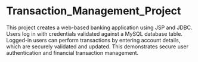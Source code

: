 # Transaction_Management_Project
This project creates a web-based banking application using JSP and JDBC. Users log in with credentials validated against a MySQL database table. Logged-in users can perform transactions by entering account details, which are securely validated and updated. This demonstrates secure user authentication and financial transaction management.
